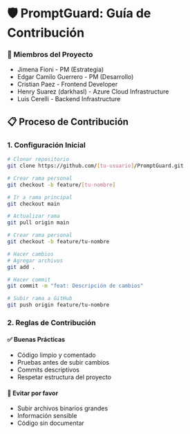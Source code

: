 

# 🛡️ PromptGuard: Guía de Contribución

### 👥 Miembros del Proyecto
- Jimena Fioni - PM (Estrategia)
- Edgar Camilo Guerrero  - PM (Desarrollo)
- Cristian Paez - Frontend Developer
- Henry Suarez (darkhasl) -  Azure Cloud Infrastructure
- Luis Cerelli - Backend Infrastructure 


## 📋 Proceso de Contribución

### 1. Configuración Inicial
```bash
# Clonar repositorio
git clone https://github.com/[tu-usuario]/PromptGuard.git

# Crear rama personal
git checkout -b feature/[tu-nombre]

# Ir a rama principal
git checkout main

# Actualizar rama
git pull origin main

# Crear rama personal
git checkout -b feature/tu-nombre

# Hacer cambios
# Agregar archivos
git add .

# Hacer commit
git commit -m "feat: Descripción de cambios"

# Subir rama a GitHub
git push origin feature/tu-nombre
```

### 2. Reglas de Contribución

#### ✅ Buenas Prácticas
- Código limpio y comentado
- Pruebas antes de subir cambios
- Commits descriptivos
- Respetar estructura del proyecto

#### 🚫 Evitar por favor
- Subir archivos binarios grandes
- Información sensible
- Código sin documentar




